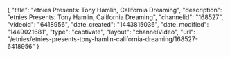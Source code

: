 {
    "title": "etnies Presents: Tony Hamlin, California Dreaming",
    "description": "etnies Presents: Tony Hamlin, California Dreaming",
    "channelid": "168527",
    "videoid": "6418956",
    "date_created": "1443815036",
    "date_modified": "1449021681",
    "type": "captivate",
    "layout": "channelVideo",
    "url": "\/etnies\/etnies-presents-tony-hamlin-california-dreaming\/168527-6418956"
}